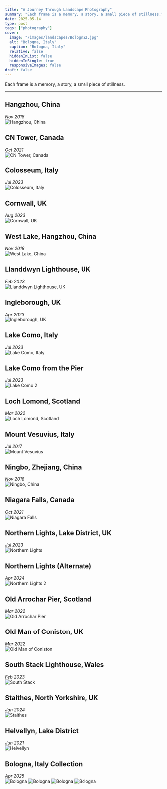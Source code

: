 ```yaml
---
title: "A Journey Through Landscape Photography"
summary: "Each frame is a memory, a story, a small piece of stillness."
date: 2025-05-14
type: post
tags: ["photography"]
cover:
  image: "/images/landscapes/Bologna2.jpg"
  alt: "Bologna, Italy"
  caption: "Bologna, Italy"
  relative: false
  hiddenInList: false
  hiddenInSingle: true
  responsiveImages: false
draft: false
---
```


Each frame is a memory, a story, a small piece of stillness.

---

## Hangzhou, China  
_Nov 2018_  
![Hangzhou, China](/images/landscapes/Hangzhou.jpg)

## CN Tower, Canada  
_Oct 2021_  
![CN Tower, Canada](/images/landscapes/CN-Tower.jpg)

## Colosseum, Italy  
_Jul 2023_  
![Colosseum, Italy](/images/landscapes/Colosseum.jpg)

## Cornwall, UK  
_Aug 2023_  
![Cornwall, UK](/images/landscapes/Cornwall.jpg)

## West Lake, Hangzhou, China  
_Nov 2018_  
![West Lake, China](/images/landscapes/Hangzhou2.jpg)

## Llanddwyn Lighthouse, UK  
_Feb 2023_  
![Llanddwyn Lighthouse, UK](/images/landscapes/Llanddwyn-Lighthouse.jpg)

## Ingleborough, UK  
_Apr 2023_  
![Ingleborough, UK](/images/landscapes/Ingleborough.jpg)

## Lake Como, Italy  
_Jul 2023_  
![Lake Como, Italy](/images/landscapes/LakeComo.jpg)

## Lake Como from the Pier  
_Jul 2023_  
![Lake Como 2](/images/landscapes/LakeComo2.jpg)

## Loch Lomond, Scotland  
_Mar 2022_  
![Loch Lomond, Scotland](/images/landscapes/LochLomond.jpg)

## Mount Vesuvius, Italy  
_Jul 2017_  
![Mount Vesuvius](/images/landscapes/Mount-Vesuvius.jpg)

## Ningbo, Zhejiang, China  
_Nov 2018_  
![Ningbo, China](/images/landscapes/Ningbo-Zhejiang.jpg)

## Niagara Falls, Canada  
_Oct 2021_  
![Niagara Falls](/images/landscapes/Niagara-Falls.jpg)

## Northern Lights, Lake District, UK  
_Jul 2023_  
![Northern Lights](/images/landscapes/Northern-Lights-Lake-District.jpg)

## Northern Lights (Alternate)  
_Apr 2024_  
![Northern Lights 2](/images/landscapes/Northern-Lights-Lake-District3.jpg)

## Old Arrochar Pier, Scotland  
_Mar 2022_  
![Old Arrochar Pier](/images/landscapes/Old-Arrochar-Pier-Scotland.jpg)

## Old Man of Coniston, UK  
_Mar 2022_  
![Old Man of Coniston](/images/landscapes/Old-Man-of-Coniston.jpg)

## South Stack Lighthouse, Wales  
_Feb 2023_  
![South Stack](/images/landscapes/South-Stack-Wales.jpg)

## Staithes, North Yorkshire, UK  
_Jan 2024_  
![Staithes](/images/landscapes/Staithes.jpg)

## Helvellyn, Lake District  
_Jun 2021_  
![Helvellyn](/images/landscapes/Lake-District.jpg)

## Bologna, Italy Collection  
_Apr 2025_  
![Bologna](/images/landscapes/Bologna1.jpg)
![Bologna](/images/landscapes/Bologna2.jpg)
![Bologna](/images/landscapes/Bologna3.jpg)
![Bologna](/images/landscapes/Bologna4.jpg)